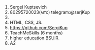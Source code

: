 1.	Sergei Kuptsevich
2.	80295720023(мтс)  telegram:@serjKup
3.  
4. HTML, CSS, JS.
5. https://github.com/SergjKup
6. TeachMeSkills (6 months)
7. higher education BSUIR.
8. A2

